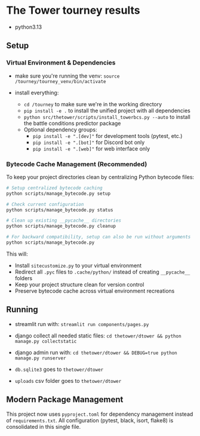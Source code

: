 # The Tower tourney results
- python3.13

## Setup

### Virtual Environment & Dependencies
- make sure you're running the venv: `source /tourney/tourney_venv/bin/activate`

- install everything:
    - `cd /tourney` to make sure we're in the working directory
    - `pip install -e .` to install the unified project with all dependencies
    - `python src/thetower/scripts/install_towerbcs.py --auto` to install the battle conditions predictor package
    - Optional dependency groups:
        - `pip install -e ".[dev]"` for development tools (pytest, etc.)
        - `pip install -e ".[bot]"` for Discord bot only
        - `pip install -e ".[web]"` for web interface only

### Bytecode Cache Management (Recommended)
To keep your project directories clean by centralizing Python bytecode files:

```bash
# Setup centralized bytecode caching
python scripts/manage_bytecode.py setup

# Check current configuration
python scripts/manage_bytecode.py status

# Clean up existing __pycache__ directories
python scripts/manage_bytecode.py cleanup

# For backward compatibility, setup can also be run without arguments
python scripts/manage_bytecode.py
```

This will:
- Install `sitecustomize.py` to your virtual environment
- Redirect all `.pyc` files to `.cache/python/` instead of creating `__pycache__` folders
- Keep your project structure clean for version control
- Preserve bytecode cache across virtual environment recreations

## Running

- streamlit run with: `streamlit run components/pages.py`

- django collect all needed static files: `cd thetower/dtower && python manage.py collectstatic`
- django admin run with: `cd thetower/dtower && DEBUG=true python manage.py runserver`

- `db.sqlite3` goes to `thetower/dtower`
- `uploads` csv folder goes to `thetower/dtower`

## Modern Package Management

This project now uses `pyproject.toml` for dependency management instead of `requirements.txt`.
All configuration (pytest, black, isort, flake8) is consolidated in this single file.
